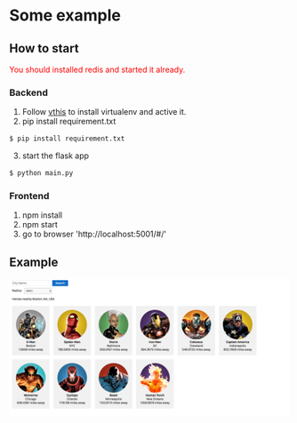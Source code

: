 # Some example

## How to start
<span style="color:red">You should installed redis and started it already.</span>

### Backend
1. Follow [vthis](http://flask.pocoo.org/docs/0.12/installation/) to install virtualenv and active it. 
2. pip install requirement.txt
```sh
$ pip install requirement.txt
```
3. start the flask app
```sh
$ python main.py
```

### Frontend
1. npm install
2. npm start
3. go to browser 'http://localhost:5001/#/'

## Example
![alt text](https://raw.githubusercontent.com/vs-zhang/marvel_heros_maps/master/example.png)